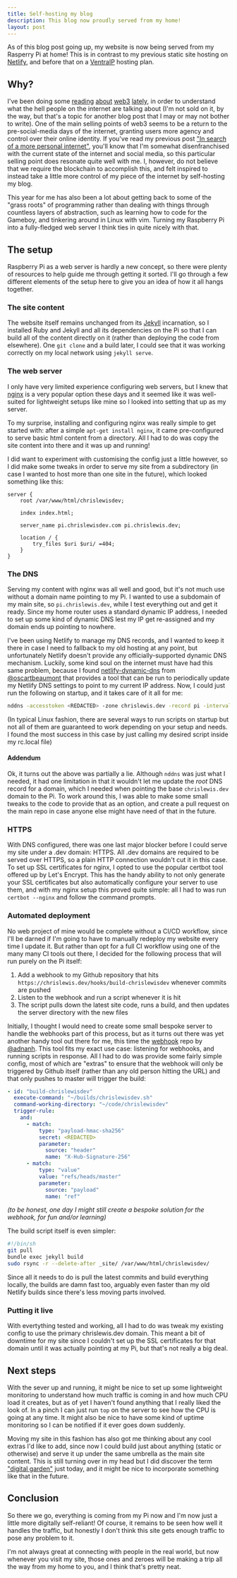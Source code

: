 ```yaml
---
title: Self-hosting my blog
description: This blog now proudly served from my home!
layout: post
---
```


As of this blog post going up, my website is now being served from my Rasperry Pi at home! This is in contrast to my previous static site hosting on [Netlify](https://www.netlify.com/), and before that on a [VentraIP](https://ventraip.com.au/) hosting plan.

## Why?

I've been doing some [reading](https://networked.substack.com/p/web3-i-have-my-daots) [about](https://adamd.mirror.xyz/tap-94pfnB_WvMT6W8odoYe5xiMD00WDFNouTytEHN0) [web3](https://modelcitizen.substack.com/p/is-crypto-bullshit) [lately](https://society.robinsloan.com/archive/notes-on-web3/), in order to understand what the hell people on the internet are talking about (I'm not sold on it, by the way, but that's a topic for another blog post that I may or may not bother to write). One of the main selling points of web3 seems to be a return to the pre-social-media days of the internet, granting users more agency and control over their online identity. If you've read my previous post ["In search of a more personal internet"](/posts/in-search-of-a-more-personal-internet), you'll know that I'm somewhat disenfranchised with the current state of the internet and social media, so this particular selling point does resonate quite well with me. I, however, do not believe that we require the blockchain to accomplish this, and felt inspired to instead take a little more control of my piece of the internet by self-hosting my blog.

This year for me has also been a lot about getting back to some of the "grass roots" of programming rather than dealing with things through countless layers of abstraction, such as learning how to code for the Gameboy, and tinkering around in Linux with vim. Turning my Raspberry Pi into a fully-fledged web server I think ties in quite nicely with that.

## The setup

Raspberry Pi as a web server is hardly a new concept, so there were plenty of resources to help guide me through getting it sorted. I'll go through a few different elements of the setup here to give you an idea of how it all hangs together.

### The site content

The website itself remains unchanged from its [Jekyll](https://jekyllrb.com/) incarnation, so I installed Ruby and Jekyll and all its dependencies on the Pi so that I can build all of the content directly on it (rather than deploying the code from elsewhere). One `git clone` and a build later, I could see that it was working correctly on my local network using `jekyll serve`.

### The web server

I only have very limited experience configuring web servers, but I knew that [nginx](https://nginx.org/) is a very popular option these days and it seemed like it was well-suited for lightweight setups like mine so I looked into setting that up as my server.

To my surprise, installing and configuring nginx was really simple to get started with: after a simple `apt-get install nginx`, it came pre-configured to serve basic html content from a directory. All I had to do was copy the site content into there and it was up and running!

I did want to experiment with customising the config just a little however, so I did make some tweaks in order to serve my site from a subdirectory (in case I wanted to host more than one site in the future), which looked something like this:

```
server {
    root /var/www/html/chrislewisdev;

    index index.html;

    server_name pi.chrislewisdev.com pi.chrislewis.dev;

    location / {
        try_files $uri $uri/ =404;
    }
}
```

### The DNS

Serving my content with nginx was all well and good, but it's not much use without a domain name pointing to my Pi. I wanted to use a subdomain of my main site, so `pi.chrislewis.dev`, while I test everything out and get it ready. Since my home router uses a standard dynamic IP address, I needed to set up some kind of dynamic DNS lest my IP get re-assigned and my domain ends up pointing to nowhere.

I've been using Netlify to manage my DNS records, and I wanted to keep it there in case I need to fallback to my old hosting at any point, but unfortunately Netlify doesn't provide any officially-supported dynamic DNS mechanism. Luckily, some kind soul on the internet must have had this same problem, because I found [netlify-dynamic-dns](https://github.com/oscartbeaumont/netlify-dynamic-dns) from [@oscartbeaumont](https://github.com/oscartbeaumont) that provides a tool that can be run to periodically update my Netlify DNS settings to point to my current IP address. Now, I could just run the following on startup, and it takes care of it all for me:

```sh
nddns -accesstoken <REDACTED> -zone chrislewis.dev -record pi -interval 10 &
```

(In typical Linux fashion, there are several ways to run scripts on startup but not all of them are guaranteed to work depending on your setup and needs. I found the most success in this case by just calling my desired script inside my rc.local file)

#### Addendum

Ok, it turns out the above was partially a lie. Although `nddns` was just what I needed, it had one limitation in that it wouldn't let me update the *root* DNS record for a domain, which I needed when pointing the base `chrislewis.dev` domain to the Pi. To work around this, I was able to make some small tweaks to the code to provide that as an option, and create a pull request on the main repo in case anyone else might have need of that in the future.

### HTTPS

With DNS configured, there was one last major blocker before I could serve my site under a .dev domain: HTTPS. All .dev domains are required to be served over HTTPS, so a plain HTTP connection wouldn't cut it in this case. To set up SSL certificates for nginx, I opted to use the popular certbot tool offered up by Let's Encrypt. This has the handy ability to not only generate your SSL certificates but also automatically configure your server to use them, and with my nginx setup this proved quite simple: all I had to was run `certbot --nginx` and follow the command prompts.

### Automated deployment

No web project of mine would be complete without a CI/CD workflow, since I'll be darned if I'm going to have to manually redeploy my website every time I update it. But rather than opt for a full CI workflow using one of the many many CI tools out there, I decided for the following process that will run purely on the Pi itself:

1. Add a webhook to my Github repository that hits `https://chrislewis.dev/hooks/build-chrislewisdev` whenever commits are pushed
2. Listen to the webhook and run a script whenever it is hit
3. The script pulls down the latest site code, runs a build, and then updates the server directory with the new files

Initially, I thought I would need to create some small bespoke server to handle the webhooks part of this process, but as it turns out there was yet another handy tool out there for me, this time the [webhook](https://github.com/adnanh/webhook) repo by [@adnanh](https://github.com/adnanh). This tool fits my exact use case: listening for webhooks, and running scripts in response. All I had to do was provide some fairly simple config, most of which are "extras" to ensure that the webhook will only be triggered by Github itself (rather than any old person hitting the URL) and that only pushes to master will trigger the build:

```yaml
- id: "build-chrislewisdev"
  execute-command: "~/builds/chrislewisdev.sh"
  command-working-directory: "~/code/chrislewisdev"
  trigger-rule:
    and:
      - match:
          type: "payload-hmac-sha256"
          secret: <REDACTED>
          parameter:
            source: "header"
            name: "X-Hub-Signature-256"
      - match:
          type: "value"
          value: "refs/heads/master"
          parameter:
            source: "payload"
            name: "ref"
```

*(to be honest, one day I might still create a bespoke solution for the webhook, for fun and/or learning)*

The build script itself is even simpler:

```sh
#!/bin/sh
git pull
bundle exec jekyll build
sudo rsync -r --delete-after _site/ /var/www/html/chrislewisdev/
```

Since all it needs to do is pull the latest commits and build everything locally, the builds are damn fast too, arguably even faster than my old Netlify builds since there's less moving parts involved.

### Putting it live

With evertything tested and working, all I had to do was tweak my existing config to use the primary chrislewis.dev domain. This meant a bit of downtime for my site since I couldn't set up the SSL certificates for that domain until it was actually pointing at my Pi, but that's not really a big deal.

## Next steps

With the sever up and running, it might be nice to set up some lightweight monitoring to understand how much traffic is coming in and how much CPU load it creates, but as of yet I haven't found anything that I really liked the look of. In a pinch I can just run `top` on the server to see how the CPU is going at any time. It might also be nice to have some kind of uptime monitoring so I can be notified if it ever goes down suddenly.

Moving my site in this fashion has also got me thinking about any cool extras I'd like to add, since now I could build just about anything (static or otherwise) and serve it up under the same umbrella as the main site content. This is still turning over in my head but I did discover the term ["digital garden"](https://maggieappleton.com/garden-history) just today, and it might be nice to incorporate something like that in the future.

## Conclusion

So there we go, everything is coming from my Pi now and I'm now just a little more digitally self-reliant! Of course, it remains to be seen how well it handles the traffic, but honestly I don't think this site gets enough traffic to pose any problem to it.

I'm not always great at connecting with people in the real world, but now whenever you visit my site, those ones and zeroes will be making a trip all the way from my home to you, and I think that's pretty neat.